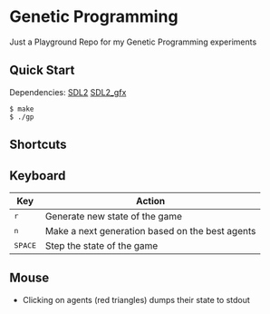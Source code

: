 # Genetic Programming

Just a Playground Repo for my Genetic Programming experiments

## Quick Start

Dependencies: [SDL2] [SDL2_gfx]

```console
$ make
$ ./gp
```

## Shortcuts

## Keyboard

| Key                | Action                                          |
| ------------------ | ------------------------------------------------|
| <kbd>r</kbd>       | Generate new state of the game                  |
| <kbd>n</kbd>       | Make a next generation based on the best agents |
| <kbd>SPACE</kbd>   | Step the state of the game                      |

## Mouse

- Clicking on agents (red triangles) dumps their state to stdout

[SDL2]: https://www.libsdl.org/
[SDL2_GFX]: https://www.ferzkopp.net/Software/SDL2_gfx/Docs/html/index.html